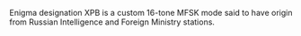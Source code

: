 Enigma designation XPB is a custom 16-tone MFSK mode said to have origin from Russian Intelligence and Foreign Ministry stations.